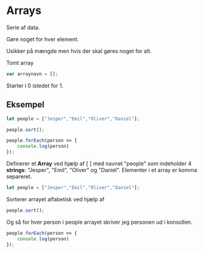 # Arrays
Serie af data.

Gøre noget for hver element.

Usikker på mængde men hvis der skal gøres noget for alt.

Tomt array
```javascript
var arraynavn = [];
```
Starter i 0 istedet for 1.


## Eksempel
```javascript
let people = ["Jesper","Emil","Oliver","Daniel"];

people.sort();

people.forEach(person => {
	console.log(person)
});
```

Definerer et **Array** ved hjælp af [ ] med navnet "people" som indeholder 4 **strings**: "Jesper", "Emil", "Oliver" og "Daniel". Elementer i et array er komma separeret.
```javascript
let people = ["Jesper","Emil","Oliver","Daniel"];
```
Sorterer arrayet alfabetisk ved hjælp af 
```javascript
people.sort();
```

Og så for hver person i people arrayet skriver jeg personen ud i konsollen.
```javascript
people.forEach(person => {
	console.log(person)
});
```